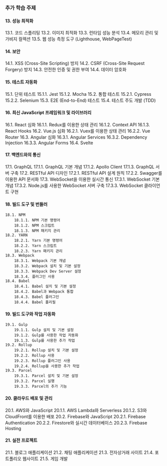 ### 추가 학습 주제

#### 13. 성능 최적화
   13.1. 코드 스플리팅
   13.2. 이미지 최적화
   13.3. 런타임 성능 분석
   13.4. 메모리 관리 및 가비지 컬렉션
   13.5. 웹 성능 측정 도구 (Lighthouse, WebPageTest)

#### 14. 보안
   14.1. XSS (Cross-Site Scripting) 방지
   14.2. CSRF (Cross-Site Request Forgery) 방지
   14.3. 안전한 인증 및 권한 부여
   14.4. 데이터 암호화

#### 15. 테스트 자동화
   15.1. 단위 테스트
       15.1.1. Jest
       15.1.2. Mocha
   15.2. 통합 테스트
       15.2.1. Cypress
       15.2.2. Selenium
   15.3. E2E (End-to-End) 테스트
   15.4. 테스트 주도 개발 (TDD)

#### 16. 최신 JavaScript 프레임워크 및 라이브러리
   16.1. React 심화
       16.1.1. Redux를 이용한 상태 관리
       16.1.2. Context API
       16.1.3. React Hooks
   16.2. Vue.js 심화
       16.2.1. Vuex를 이용한 상태 관리
       16.2.2. Vue Router
   16.3. Angular 심화
       16.3.1. Angular Services
       16.3.2. Dependency Injection
       16.3.3. Angular Forms
   16.4. Svelte

#### 17. 백엔드와의 통신
   17.1. GraphQL
       17.1.1. GraphQL 기본 개념
       17.1.2. Apollo Client
       17.1.3. GraphQL 서버 구축
   17.2. RESTful API 디자인
       17.2.1. RESTful API 설계 원칙
       17.2.2. Swagger를 이용한 API 문서화
    17.3. WebSocket을 이용한 실시간 통신
        17.3.1. WebSocket 기본 개념
        17.3.2. Node.js를 사용한 WebSocket 서버 구축
        17.3.3. WebSocket 클라이언트 구현

#### 18. 빌드 도구 및 번들러
    18.1. NPM
        18.1.1. NPM 기본 명령어
        18.1.2. NPM 스크립트
        18.1.3. NPM 패키지 관리
    18.2. YARN
        18.2.1. Yarn 기본 명령어
        18.2.2. Yarn 스크립트
        18.2.3. Yarn 패키지 관리
    18.3. Webpack
        18.3.1. Webpack 기본 개념
        18.3.2. Webpack 설치 및 기본 설정
        18.3.3. Webpack Dev Server 설정
        18.3.4. 플러그인 사용
    18.4. Babel
        18.4.1. Babel 설치 및 기본 설정
        18.4.2. Babel과 Webpack 통합
        18.4.3. Babel 플러그인
        18.4.4. Babel 폴리필

#### 19. 빌드 도구와 작업 자동화
    19.1. Gulp
        19.1.1. Gulp 설치 및 기본 설정
        19.1.2. Gulp를 사용한 작업 자동화
        19.1.3. Gulp를 사용한 추가 작업
    19.2. Rollup
        19.2.1. Rollup 설치 및 기본 설정
        19.2.2. Rollup 사용
        19.2.3. Rollup 플러그인 사용
        19.2.4. Rollup을 사용한 추가 작업
    19.3. Parcel
        19.3.1. Parcel 설치 및 기본 설정
        19.3.2. Parcel 실행
        19.3.3. Parcel의 추가 기능

#### 20. 클라우드 배포 및 관리
   20.1. AWS와 JavaScript
       20.1.1. AWS Lambda와 Serverless
       20.1.2. S3와 CloudFront를 이용한 배포
   20.2. Firebase와 JavaScript
       20.2.1. Firebase Authentication
       20.2.2. Firestore와 실시간 데이터베이스
       20.2.3. Firebase Hosting

#### 21. 실전 프로젝트
   21.1. 블로그 애플리케이션
   21.2. 채팅 애플리케이션
   21.3. 전자상거래 사이트
   21.4. 포트폴리오 웹사이트
   21.5. 게임 개발
